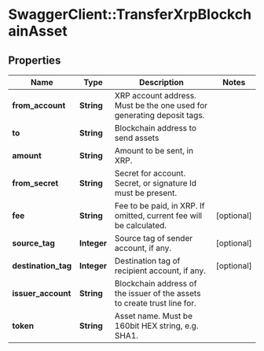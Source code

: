 # SwaggerClient::TransferXrpBlockchainAsset

## Properties
Name | Type | Description | Notes
------------ | ------------- | ------------- | -------------
**from_account** | **String** | XRP account address. Must be the one used for generating deposit tags. | 
**to** | **String** | Blockchain address to send assets | 
**amount** | **String** | Amount to be sent, in XRP. | 
**from_secret** | **String** | Secret for account. Secret, or signature Id must be present. | 
**fee** | **String** | Fee to be paid, in XRP. If omitted, current fee will be calculated. | [optional] 
**source_tag** | **Integer** | Source tag of sender account, if any. | [optional] 
**destination_tag** | **Integer** | Destination tag of recipient account, if any. | [optional] 
**issuer_account** | **String** | Blockchain address of the issuer of the assets to create trust line for. | 
**token** | **String** | Asset name. Must be 160bit HEX string, e.g. SHA1. | 

